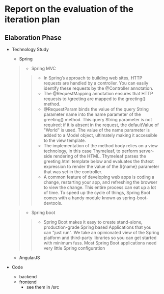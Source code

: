 **Report on the evaluation of the iteration plan**
==================================================
**Elaboration Phase**
-----------------------
- Technology Study
    - Spring
    
    >- Spring MVC
    >>- In Spring’s approach to building web sites, HTTP requests are handled by a controller. You can easily identify these requests by the @Controller annotation. 
    >>- The @RequestMapping annotation ensures that HTTP requests to /greeting are mapped to the greeting() method.
    >>- @RequestParam binds the value of the query String parameter name into the name parameter of the greeting() method. This query String parameter is not required; if it is absent in the request, the defaultValue of "World" is used. The value of the name parameter is added to a Model object, ultimately making it accessible to the view template.
    >>- The implementation of the method body relies on a view technology, in this case Thymeleaf, to perform server-side rendering of the HTML. Thymeleaf parses the greeting.html template below and evaluates the th:text expression to render the value of the ${name} parameter that was set in the controller.
    >>- A common feature of developing web apps is coding a change, restarting your app, and refreshing the browser to view the change. This entire process can eat up a lot of time. To speed up the cycle of things, Spring Boot comes with a handy module known as spring-boot-devtools.

    >- Spring boot
    >>- Spring Boot makes it easy to create stand-alone, production-grade Spring based Applications that you can "just run". We take an opinionated view of the Spring platform and third-party libraries so you can get started with minimum fuss. Most Spring Boot applications need very little Spring configuration    
    - AngularJS 

- Code
   - backend
   - frontend       
        -  see them in /src
    